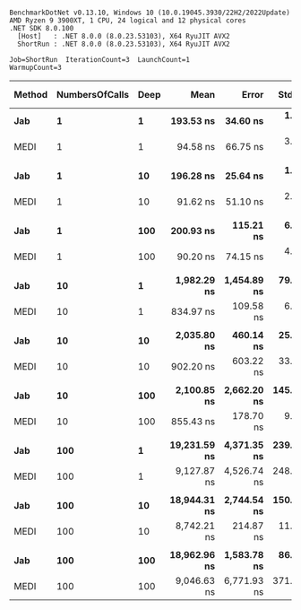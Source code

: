 ```

BenchmarkDotNet v0.13.10, Windows 10 (10.0.19045.3930/22H2/2022Update)
AMD Ryzen 9 3900XT, 1 CPU, 24 logical and 12 physical cores
.NET SDK 8.0.100
  [Host]   : .NET 8.0.0 (8.0.23.53103), X64 RyuJIT AVX2
  ShortRun : .NET 8.0.0 (8.0.23.53103), X64 RyuJIT AVX2

Job=ShortRun  IterationCount=3  LaunchCount=1  
WarmupCount=3  

```
| Method | NumbersOfCalls | Deep | Mean         | Error       | StdDev     | Ratio | RatioSD | Gen0    | Gen1   | Allocated | Alloc Ratio |
|------- |--------------- |----- |-------------:|------------:|-----------:|------:|--------:|--------:|-------:|----------:|------------:|
| **Jab**    | **1**              | **1**    |    **193.53 ns** |    **34.60 ns** |   **1.897 ns** |  **1.00** |    **0.00** |  **0.1023** | **0.0002** |     **856 B** |        **1.00** |
| MEDI   | 1              | 1    |     94.58 ns |    66.75 ns |   3.659 ns |  0.49 |    0.02 |  0.0401 |      - |     336 B |        0.39 |
|        |                |      |              |             |            |       |         |         |        |           |             |
| **Jab**    | **1**              | **10**   |    **196.28 ns** |    **25.64 ns** |   **1.405 ns** |  **1.00** |    **0.00** |  **0.1023** | **0.0002** |     **856 B** |        **1.00** |
| MEDI   | 1              | 10   |     91.62 ns |    51.10 ns |   2.801 ns |  0.47 |    0.01 |  0.0401 |      - |     336 B |        0.39 |
|        |                |      |              |             |            |       |         |         |        |           |             |
| **Jab**    | **1**              | **100**  |    **200.93 ns** |   **115.21 ns** |   **6.315 ns** |  **1.00** |    **0.00** |  **0.1023** | **0.0002** |     **856 B** |        **1.00** |
| MEDI   | 1              | 100  |     90.20 ns |    74.15 ns |   4.065 ns |  0.45 |    0.03 |  0.0401 |      - |     336 B |        0.39 |
|        |                |      |              |             |            |       |         |         |        |           |             |
| **Jab**    | **10**             | **1**    |  **1,982.29 ns** | **1,454.89 ns** |  **79.747 ns** |  **1.00** |    **0.00** |  **1.0223** | **0.0019** |    **8560 B** |        **1.00** |
| MEDI   | 10             | 1    |    834.97 ns |   109.58 ns |   6.006 ns |  0.42 |    0.02 |  0.4015 |      - |    3360 B |        0.39 |
|        |                |      |              |             |            |       |         |         |        |           |             |
| **Jab**    | **10**             | **10**   |  **2,035.80 ns** |   **460.14 ns** |  **25.222 ns** |  **1.00** |    **0.00** |  **1.0223** |      **-** |    **8560 B** |        **1.00** |
| MEDI   | 10             | 10   |    902.20 ns |   603.22 ns |  33.065 ns |  0.44 |    0.01 |  0.4015 |      - |    3360 B |        0.39 |
|        |                |      |              |             |            |       |         |         |        |           |             |
| **Jab**    | **10**             | **100**  |  **2,100.85 ns** | **2,662.20 ns** | **145.924 ns** |  **1.00** |    **0.00** |  **1.0223** |      **-** |    **8560 B** |        **1.00** |
| MEDI   | 10             | 100  |    855.43 ns |   178.70 ns |   9.795 ns |  0.41 |    0.02 |  0.4015 |      - |    3360 B |        0.39 |
|        |                |      |              |             |            |       |         |         |        |           |             |
| **Jab**    | **100**            | **1**    | **19,231.59 ns** | **4,371.35 ns** | **239.608 ns** |  **1.00** |    **0.00** | **10.2234** | **0.0305** |   **85600 B** |        **1.00** |
| MEDI   | 100            | 1    |  9,127.87 ns | 4,526.74 ns | 248.126 ns |  0.47 |    0.02 |  4.0131 |      - |   33600 B |        0.39 |
|        |                |      |              |             |            |       |         |         |        |           |             |
| **Jab**    | **100**            | **10**   | **18,944.31 ns** | **2,744.54 ns** | **150.438 ns** |  **1.00** |    **0.00** | **10.2234** | **0.0305** |   **85600 B** |        **1.00** |
| MEDI   | 100            | 10   |  8,742.21 ns |   214.87 ns |  11.778 ns |  0.46 |    0.00 |  4.0131 |      - |   33600 B |        0.39 |
|        |                |      |              |             |            |       |         |         |        |           |             |
| **Jab**    | **100**            | **100**  | **18,962.96 ns** | **1,583.78 ns** |  **86.812 ns** |  **1.00** |    **0.00** | **10.2234** | **0.0305** |   **85600 B** |        **1.00** |
| MEDI   | 100            | 100  |  9,046.63 ns | 6,771.93 ns | 371.193 ns |  0.48 |    0.02 |  4.0131 |      - |   33600 B |        0.39 |

